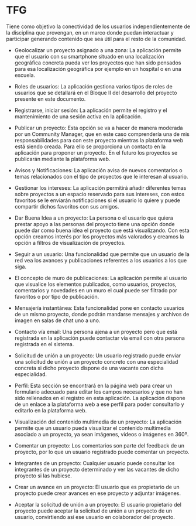 # TFG
Tiene como objetivo la conectividad de los usuarios independientemente de la disciplina que provengan, en un marco donde puedan interactuar y participar generando contenido que sea útil para el resto de la comunidad.
  
+	Geolocalizar un proyecto asignado a una zona: La aplicación permite que el usuario con su smartphone situado en una localización geográfica concreta pueda ver los proyectos que han sido pensados para esa localización geográfica por ejemplo en un hospital o en una escuela.
+	Roles de usuarios: La aplicación gestiona varios tipos de roles de usuarios que se detallará en el Bloque II del desarrollo del proyecto presente en este documento.
+	Registrarse, iniciar sesión: La aplicación permite el registro y el mantenimiento de una sesión activa en la aplicación. 
+	Publicar un proyecto: Esta opción se va a hacer de manera moderada por un Community Manager, que en este caso comprendería una de mis responsabilidades para con este proyecto mientras la plataforma web está siendo creada. Para ello se proporciona un contacto en la aplicación para proponer un proyecto. En el futuro los proyectos se publicarán mediante la plataforma web.
+	Avisos y Notificaciones: La aplicación avisa de nuevos comentarios o temas relacionados con el tipo de proyectos que le interesan al usuario. 
+	Gestionar los intereses: La aplicación permitirá añadir diferentes temas sobre proyectos a un espacio reservado para sus intereses, con estos favoritos se le enviarán notificaciones si el usuario lo quiere y puede compartir dichos favoritos con sus amigos.
+	Dar Buena Idea  a un proyecto: La persona o el usuario que quiera prestar apoyo a las personas del proyecto tiene una opción donde puede dar como buena idea el proyecto que está visualizando. Con esta opción creamos interés por los proyectos más valorados y creamos la opción a filtros de visualización de proyectos.
  

+	Seguir a un usuario: Una funcionalidad que permite que un usuario de la red vea los avances y publicaciones referentes a los usuarios a los que siga.
+	El concepto de muro de publicaciones:  La aplicación permite al usuario que visualice los elementos publicados, como usuarios, proyectos, comentarios y novedades en un muro el cual puede ser filtrado por favoritos o por tipo de publicación. 
+	Mensajería instantánea: Esta funcionalidad pone en contacto usuarios de un mismo proyecto, donde podrán mandarse mensajes y archivos de imagen en salas de chat uno a uno.
+	Contacto vía email: Una persona ajena a un proyecto pero que está registrada en la aplicación puede contactar vía email con otra persona registrada en el sistema.
+	Solicitud de unión a un proyecto: Un usuario registrado puede enviar una solicitud de unión a un proyecto concreto con una especialidad concreta si dicho proyecto dispone de una vacante con dicha especialidad.
+	Perfil: Esta sección se encontrará en la página web para crear un formulario adecuado para editar los campos necesarios y que no han sido rellenados en el registro en esta aplicación. La aplicación dispone de un enlace a la plataforma web a ese perfil para poder consultarlo y editarlo en la plataforma web.
+	Visualización del contenido multimedia de un proyecto: La aplicación permite que un usuario pueda visualizar el contenido multimedia asociado a un proyecto, ya sean imágenes, videos o imágenes en 360º.
+	Comentar un proyecto: Los comentarios son parte del feedback de un proyecto, por lo que un usuario registrado puede comentar un proyecto.
+	Integrantes de un proyecto: Cualquier usuario puede consultar los integrantes de un proyecto determinado y ver las vacantes de dicho proyecto si las hubiese.
+	Crear un avance en un proyecto: El usuario que es propietario de un proyecto puede crear avances en ese proyecto y adjuntar imágenes.
+	Aceptar la solicitud de unión a un proyecto: El usuario propietario del proyecto puede aceptar la solicitud de unión a un proyecto de un usuario, convirtiendo así ese usuario en colaborador del proyecto.
